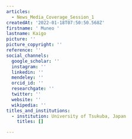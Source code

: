 ```yaml
---
articles:
  - News_Media_Coverage_Session_1
createdAt: '2022-01-18T07:50:50.568Z'
firstname: ' Muneo '
lastname: Kaigo
picture: ''
picture_copyright: ''
reference: ''
social_channels:
  google_scholar: ''
  instagram: ''
  linkedin: ''
  mendeley: ''
  orcid_id: ''
  researchgate: ''
  twitter: ''
  website: ''
  wikipedia: ''
titles_and_institutions:
  - institution: University of Tsukuba, Japan
    titles: []

---
```

